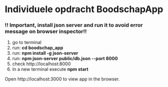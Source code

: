 # Individuele opdracht BoodschapApp

### !! Important, install json server and run it to avoid error message on browser inspector!!

1) go to terminal 
2) run:   **cd boodschap_app**
3) run:  **npm install -g json-server**
4) run: **npm json-server public/db.json --port 8000**
5) check   http://localhost:8000
6) In a new terminal execute **npm start**

Open http://localhost:3000 to view app in the browser.
